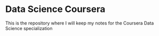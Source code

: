 # Data Science Coursera

This is the repository where I will keep my notes for the Coursera Data Science specialization
